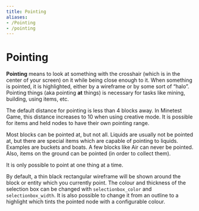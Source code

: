```yaml
---
title: Pointing
aliases:
- /Pointing
- /pointing
---
```


# Pointing
**Pointing** means to look at something with the crosshair (which is in the center of your screen) on it while being close enough to it. When something is pointed, it is highlighted, either by a wireframe or by some sort of “halo”. Pointing things (aka pointing **at** things) is necessary for tasks like mining, building, using items, etc.

The default distance for pointing is less than 4 blocks away. In Minetest Game, this distance increases to 10 when using creative mode. It is possible for items and held nodes to have their own pointing range.

Most blocks can be pointed at, but not all. Liquids are usually not be pointed at, but there are special items which are capable of pointing to liquids. Examples are buckets and boats. A few blocks like Air can never be pointed. Also, items on the ground can be pointed (in order to collect them).

It is only possible to point at one thing at a time.

By default, a thin black rectangular wireframe will be shown around the block or entity which you currently point. The colour and thickness of the selection box can be changed with `selectionbox_color` and `selectionbox_width`. It is also possible to change it from an outline to a highlight which tints the pointed node with a configurable colour.
